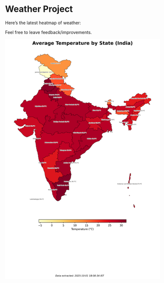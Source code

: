 # Weather Project

Here’s the latest heatmap of weather:

Feel free to leave feedback/improvements.

![India Heatmap](docs/assets/india_heatmap.png?v=DD1EEC)
